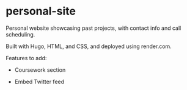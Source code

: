 # personal-site
Personal website showcasing past projects, with contact info and call scheduling.

Built with Hugo, HTML, and CSS, and deployed using render.com. 

Features to add:

* Coursework section

* Embed Twitter feed